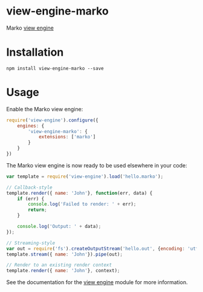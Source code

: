 view-engine-marko
==================
Marko [view engine](https://github.com/patrick-steele-idem/view-engine)

# Installation

```
npm install view-engine-marko --save
```

# Usage

Enable the Marko view engine:
```javascript
require('view-engine').configure({
    engines: {
        'view-engine-marko': {
            extensions: ['marko']
        }
    }
})
```

The Marko view engine is now ready to be used elsewhere in your code:

```javascript
var template = require('view-engine').load('hello.marko');

// Callback-style
template.render({ name: 'John'}, function(err, data) {
    if (err) {
        console.log('Failed to render: ' + err);
        return;
    }

    console.log('Output: ' + data);
});

// Streaming-style
var out = require('fs').createOutputStream('hello.out', {encoding: 'utf8'});
template.stream({ name: 'John'}).pipe(out);

// Render to an existing render context
template.render({ name: 'John'}, context);
```

See the documentation for the [view engine](https://github.com/patrick-steele-idem/view-engine) module for more information.